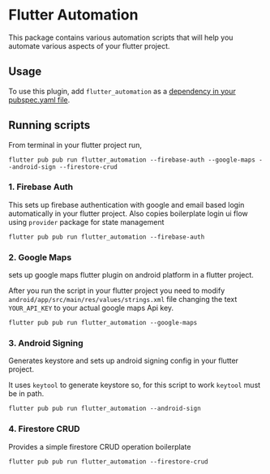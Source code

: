 # Flutter Automation
This package contains various automation scripts that will help you automate various aspects of your flutter project.

## Usage
To use this plugin, add `flutter_automation` as a [dependency in your pubspec.yaml file](https://flutter.io/docs/development/packages-and-plugins/using-packages).

## Running scripts
From terminal in your flutter project run,
```
flutter pub pub run flutter_automation --firebase-auth --google-maps --android-sign --firestore-crud
```
### 1. Firebase Auth
This sets up firebase authentication with google and email based login automatically in your flutter project. Also copies boilerplate login ui flow using `provider` package for state management

```
flutter pub pub run flutter_automation --firebase-auth
```

### 2. Google Maps
sets up google maps flutter plugin on android platform in a flutter project.

After you run the script in your flutter project you need to modify `android/app/src/main/res/values/strings.xml` file changing the text `YOUR_API_KEY` to your actual google maps Api key.

```
flutter pub pub run flutter_automation --google-maps
```

### 3. Android Signing
Generates keystore and sets up android signing config in your flutter project.

It uses `keytool` to generate keystore so, for this script to work `keytool` must be in path.

```
flutter pub pub run flutter_automation --android-sign
```

### 4. Firestore CRUD
Provides a simple firestore CRUD operation boilerplate

```
flutter pub pub run flutter_automation --firestore-crud
```